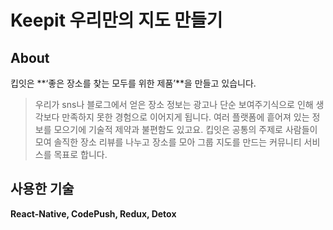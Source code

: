 # Keepit 우리만의 지도 만들기
## About
킵잇은 **‘좋은 장소를 찾는 모두를 위한 제품’**을 만들고 있습니다. 
> 우리가 sns나 블로그에서 얻은 장소 정보는 광고나 단순 보여주기식으로 인해 생각보다 만족하지 못한 경험으로 이어지게 됩니다. 
여러 플랫폼에 흩어져 있는 정보를 모으기에 기술적 제약과 불편함도 있고요. 
킵잇은 공통의 주제로 사람들이 모여 솔직한 장소 리뷰를 나누고 장소를 모아 그룹 지도를 만드는 커뮤니티 서비스를 목표로 합니다. 


## 사용한 기술

**React-Native, CodePush, Redux, Detox**

